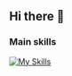 ## Hi there 👋

### Main skills
[![My Skills](https://skillicons.dev/icons?i=py,java,js,github,git,bash,html,css,django,bootstrap,docker,latex,linux,sqlite,autocad)](https://skillicons.dev)
<!--
**abvrak/abvrak** is a ✨ _special_ ✨ repository because its `README.md` (this file) appears on your GitHub profile.

Here are some ideas to get you started:

- 🔭 I’m currently working on ...
- 🌱 I’m currently learning ...
- 👯 I’m looking to collaborate on ...
- 🤔 I’m looking for help with ...
- 💬 Ask me about ...
- 📫 How to reach me: ...
- 😄 Pronouns: ...
- ⚡ Fun fact: ...
-->
